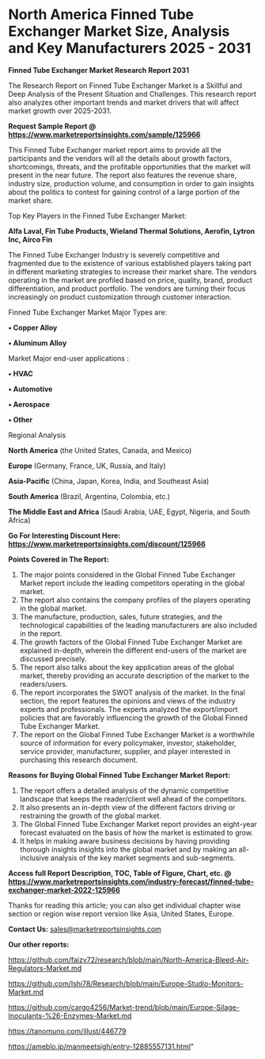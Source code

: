 # North America Finned Tube Exchanger Market Size, Analysis and Key Manufacturers 2025 - 2031

<strong>Finned Tube Exchanger Market Research Report 2031</strong>

The Research Report on Finned Tube Exchanger Market is a Skillful and Deep Analysis of the Present Situation and Challenges. This research report also analyzes other important trends and market drivers that will affect market growth over 2025-2031.

<strong>Request Sample Report @ <a href=https://www.marketreportsinsights.com/sample/125966>https://www.marketreportsinsights.com/sample/125966</a></strong>

This Finned Tube Exchanger market report aims to provide all the participants and the vendors will all the details about growth factors, shortcomings, threats, and the profitable opportunities that the market will present in the near future. The report also features the revenue share, industry size, production volume, and consumption in order to gain insights about the politics to contest for gaining control of a large portion of the market share.

Top Key Players in the Finned Tube Exchanger Market:

<strong>Alfa Laval, Fin Tube Products, Wieland Thermal Solutions, Aerofin, Lytron Inc, Airco Fin</strong>

The Finned Tube Exchanger Industry is severely competitive and fragmented due to the existence of various established players taking part in different marketing strategies to increase their market share. The vendors operating in the market are profiled based on price, quality, brand, product differentiation, and product portfolio. The vendors are turning their focus increasingly on product customization through customer interaction.

Finned Tube Exchanger Market Major Types are:

<strong>• Copper Alloy

• Aluminum Alloy</strong>

Market Major end-user applications :

<strong>• HVAC

• Automotive

• Aerospace

• Other</strong>

Regional Analysis

</u><strong><b>North America</b></strong> (the United States, Canada, and Mexico)

<strong><b>Europe </b></strong>(Germany, France, UK, Russia, and Italy)

<strong><b>Asia-Pacific</b></strong> (China, Japan, Korea, India, and Southeast Asia)

<strong><b>South America</b></strong> (Brazil, Argentina, Colombia, etc.)

<strong><b>The Middle East and Africa</b></strong> (Saudi Arabia, UAE, Egypt, Nigeria, and South Africa)

<strong>Go For Interesting Discount Here: <a href=https://www.marketreportsinsights.com/discount/125966>https://www.marketreportsinsights.com/discount/125966</a></strong>

<strong>Points Covered in The Report:</strong>
<ol>
  <li>The major points considered in the Global Finned Tube Exchanger Market report include the leading competitors operating in the global market.</li>
  <li>The report also contains the company profiles of the players operating in the global market.</li>
  <li>The manufacture, production, sales, future strategies, and the technological capabilities of the leading manufacturers are also included in the report.</li>
  <li>The growth factors of the Global Finned Tube Exchanger Market are explained in-depth, wherein the different end-users of the market are discussed precisely.</li>
  <li>The report also talks about the key application areas of the global market, thereby providing an accurate description of the market to the readers/users.</li>
  <li>The report incorporates the SWOT analysis of the market. In the final section, the report features the opinions and views of the industry experts and professionals. The experts analyzed the export/import policies that are favorably influencing the growth of the Global Finned Tube Exchanger Market.</li>
  <li>The report on the Global Finned Tube Exchanger Market is a worthwhile source of information for every policymaker, investor, stakeholder, service provider, manufacturer, supplier, and player interested in purchasing this research document.</li>
</ol>
<strong>Reasons for Buying Global Finned Tube Exchanger Market Report:</strong>

<ol>
  <li>The report offers a detailed analysis of the dynamic competitive landscape that keeps the reader/client well ahead of the competitors.</li>
  <li>It also presents an in-depth view of the different factors driving or restraining the growth of the global market.</li>
  <li>The Global Finned Tube Exchanger Market report provides an eight-year forecast evaluated on the basis of how the market is estimated to grow.</li>
  <li>It helps in making aware business decisions by having providing thorough insights insights into the global market and by making an all-inclusive analysis of the key market segments and sub-segments.</li>
</ol>
<strong>Access full Report Description, TOC, Table of Figure, Chart, etc. @ <a href=https://www.marketreportsinsights.com/industry-forecast/finned-tube-exchanger-market-2022-125966>https://www.marketreportsinsights.com/industry-forecast/finned-tube-exchanger-market-2022-125966</a></strong>


Thanks for reading this article; you can also get individual chapter wise section or region wise report version like Asia, United States, Europe.

<strong>Contact Us:</strong>
sales@marketreportsinsights.com

<strong>Our other reports:</strong>

<a href=https://github.com/faizy72/research/blob/main/North-America-Bleed-Air-Regulators-Market.md>https://github.com/faizy72/research/blob/main/North-America-Bleed-Air-Regulators-Market.md</a>

<a href=https://github.com/Ishi78/Research/blob/main/Europe-Studio-Monitors-Market.md>https://github.com/Ishi78/Research/blob/main/Europe-Studio-Monitors-Market.md</a>

<a href=https://github.com/cargo4256/Market-trend/blob/main/Europe-Silage-Inoculants-%26-Enzymes-Market.md>https://github.com/cargo4256/Market-trend/blob/main/Europe-Silage-Inoculants-%26-Enzymes-Market.md</a>

<a href=https://tanomuno.com/illust/446779>https://tanomuno.com/illust/446779</a>

<a href=https://ameblo.jp/manmeetsigh/entry-12885557131.html>https://ameblo.jp/manmeetsigh/entry-12885557131.html</a>"
